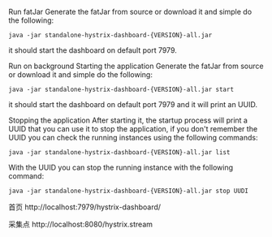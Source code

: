 Run fatJar
Generate the fatJar from source or download it and simple do the following:

```
java -jar standalone-hystrix-dashboard-{VERSION}-all.jar
```

it should start the dashboard on default port 7979.

Run on background
Starting the application
Generate the fatJar from source or download it and simple do the following:
```
java -jar standalone-hystrix-dashboard-{VERSION}-all.jar start
```
it should start the dashboard on default port 7979 and it will print an UUID.

Stopping the application
After starting it, the startup process will print a UUID that you can use it to stop the application, if you don't remember the UUID you can check the running instances using the following commands:
```
java -jar standalone-hystrix-dashboard-{VERSION}-all.jar list
```
With the UUID you can stop the running instance with the following command:
```
java -jar standalone-hystrix-dashboard-{VERSION}-all.jar stop UUDI
```

首页
http://localhost:7979/hystrix-dashboard/

采集点
http://localhost:8080/hystrix.stream